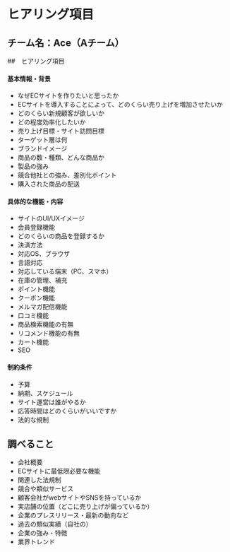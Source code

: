 # ヒアリング項目

## チーム名：Ace（Aチーム）

##　ヒアリング項目
#### 基本情報・背景
- なぜECサイトを作りたいと思ったか
- ECサイトを導入することによって、どのくらい売り上げを増加させたいか
- どのくらい新規顧客が欲しいか
- どの程度効率化したいか
- 売り上げ目標・サイト訪問目標
- ターゲット層は何
- ブランドイメージ
- 商品の数・種類、どんな商品か
- 製品の強み
- 競合他社との強み、差別化ポイント
- 購入された商品の配送

#### 具体的な機能・内容
- サイトのUI/UXイメージ
- 会員登録機能
- どのくらいの商品を登録するか
- 決済方法
- 対応OS、ブラウザ
- 言語対応
- 対応している端末（PC、スマホ）
- 在庫の管理、補充
- ポイント機能
- クーポン機能
- メルマガ配信機能
- 口コミ機能
- 商品検索機能の有無
- リコメンド機能の有無
- カート機能
- SEO

#### 制約条件
- 予算
- 納期、スケジュール
- サイト運営は誰がやるか
- 応答時間はどのくらいがいいですか
- 法的な規制

## 調べること
- 会社概要
- ECサイトに最低限必要な機能
- 関連した法規制
- 競合や類似サービス
- 顧客会社がwebサイトやSNSを持っているか
- 実店舗の位置（どこに売り上げが偏っているか）
- 企業のプレスリリース・最新の動向など
- 過去の類似実績（自社の）
- 企業の強み・特徴
- 業界トレンド
